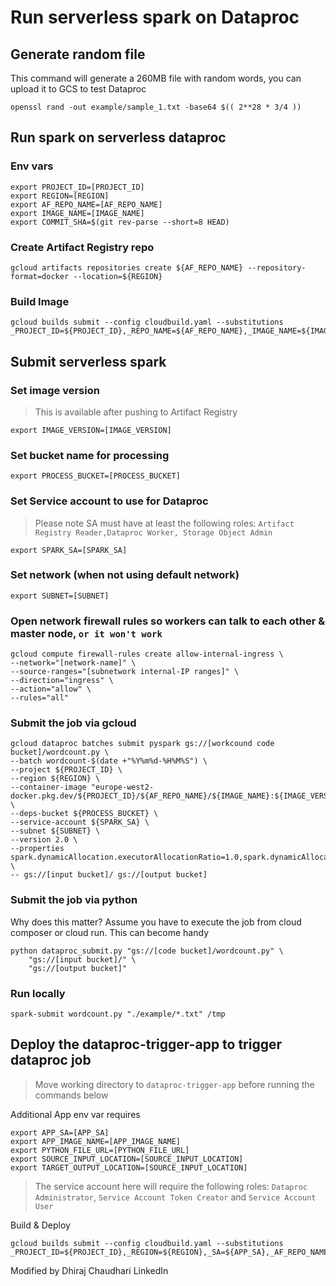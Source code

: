 # Run serverless spark on Dataproc

## Generate random file

This command will generate a 260MB file with random words, you can upload it to GCS to test Dataproc

```
openssl rand -out example/sample_1.txt -base64 $(( 2**28 * 3/4 ))
```

## Run spark on serverless dataproc

### Env vars

```
export PROJECT_ID=[PROJECT_ID]
export REGION=[REGION]
export AF_REPO_NAME=[AF_REPO_NAME]
export IMAGE_NAME=[IMAGE_NAME]
export COMMIT_SHA=$(git rev-parse --short=8 HEAD)
```

### Create Artifact Registry repo

```
gcloud artifacts repositories create ${AF_REPO_NAME} --repository-format=docker --location=${REGION}
```

### Build Image

```
gcloud builds submit --config cloudbuild.yaml --substitutions _PROJECT_ID=${PROJECT_ID},_REPO_NAME=${AF_REPO_NAME},_IMAGE_NAME=${IMAGE_NAME},_COMMIT_SHA=${COMMIT_SHA}
```

## Submit serverless spark

### Set image version

> This is available after pushing to Artifact Registry

```
export IMAGE_VERSION=[IMAGE_VERSION]
```

### Set bucket name for processing

```
export PROCESS_BUCKET=[PROCESS_BUCKET]
```

### Set Service account to use for Dataproc

> Please note SA must have at least the following roles: `Artifact Registry Reader,Dataproc Worker, Storage Object Admin`

```
export SPARK_SA=[SPARK_SA]
```

### Set network (when not using default network)

```
export SUBNET=[SUBNET]
```

### Open network firewall rules so workers can talk to each other & master node, `or it won't work`

```
gcloud compute firewall-rules create allow-internal-ingress \
--network="[network-name]" \
--source-ranges="[subnetwork internal-IP ranges]" \
--direction="ingress" \
--action="allow" \
--rules="all"
```

### Submit the job via gcloud

```
gcloud dataproc batches submit pyspark gs://[workcound code bucket]/wordcount.py \
--batch wordcount-$(date +"%Y%m%d-%H%M%S") \
--project ${PROJECT_ID} \
--region ${REGION} \
--container-image "europe-west2-docker.pkg.dev/${PROJECT_ID}/${AF_REPO_NAME}/${IMAGE_NAME}:${IMAGE_VERSION}" \
--deps-bucket ${PROCESS_BUCKET} \
--service-account ${SPARK_SA} \
--subnet ${SUBNET} \
--version 2.0 \
--properties spark.dynamicAllocation.executorAllocationRatio=1.0,spark.dynamicAllocation.initialExecutors=3,spark.dynamicAllocation.minExecutors=3,spark.dynamicAllocation.maxExecutors=50 \
-- gs://[input bucket]/ gs://[output bucket]
```

### Submit the job via python

Why does this matter? Assume you have to execute the job from cloud composer or cloud run. This can become handy

```
python dataproc_submit.py "gs://[code bucket]/wordcount.py" \
    "gs://[input bucket]/" \
    "gs://[output bucket]"
```

### Run locally

```
spark-submit wordcount.py "./example/*.txt" /tmp
```

## Deploy the dataproc-trigger-app to trigger dataproc job
> Move working directory to `dataproc-trigger-app` before running the commands below

Additional App env var requires
```
export APP_SA=[APP_SA]
export APP_IMAGE_NAME=[APP_IMAGE_NAME]
export PYTHON_FILE_URL=[PYTHON_FILE_URL]
export SOURCE_INPUT_LOCATION=[SOURCE_INPUT_LOCATION]
export TARGET_OUTPUT_LOCATION=[SOURCE_INPUT_LOCATION]
```

> The service account here will require the following roles: `Dataproc Administrator`, `Service Account Token Creator` and `Service Account User`

Build & Deploy
```
gcloud builds submit --config cloudbuild.yaml --substitutions _PROJECT_ID=${PROJECT_ID},_REGION=${REGION},_SA=${APP_SA},_AF_REPO_NAME=${AF_REPO_NAME},_IMAGE_NAME=${IMAGE_NAME},_APP_IMAGE_NAME=${APP_IMAGE_NAME},_COMMIT_SHA=${COMMIT_SHA},_IMAGE_VERSION=${IMAGE_VERSION},_PROCESS_BUCKET=${PROCESS_BUCKET},_SPARK_SA=${SPARK_SA},_SUBNET=${SUBNET},_PYTHON_FILE_URL=${PYTHON_FILE_URL},_SOURCE_INPUT_LOCATION=${SOURCE_INPUT_LOCATION},_TARGET_OUTPUT_LOCATION=${TARGET_OUTPUT_LOCATION}
```
Modified by Dhiraj Chaudhari LinkedIn
